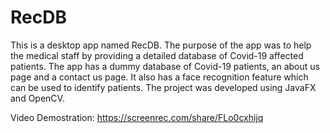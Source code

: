 # RecDB
This is a desktop app named RecDB. The purpose of the app was to help the medical staff by providing a detailed database of Covid-19 affected patients.
The app has a dummy database of Covid-19 patients, an about us page and a contact us page. It also has a face recognition feature which can be used to identify patients.
The project was developed using JavaFX and OpenCV.

Video Demostration: https://screenrec.com/share/FLo0cxhijq
